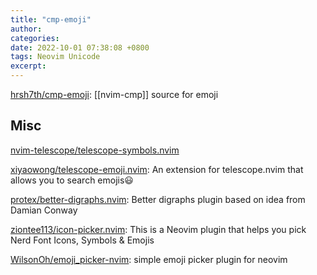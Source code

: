 ```yaml
---
title: "cmp-emoji"
author: 
categories: 
date: 2022-10-01 07:38:08 +0800
tags: Neovim Unicode
excerpt: 
---
```




[hrsh7th/cmp-emoji](https://github.com/hrsh7th/cmp-emoji): [[nvim-cmp]] source for emoji




## Misc


[nvim-telescope/telescope-symbols.nvim](https://github.com/nvim-telescope/telescope-symbols.nvim)

[xiyaowong/telescope-emoji.nvim](https://github.com/xiyaowong/telescope-emoji.nvim): An extension for telescope.nvim that allows you to search emojis😃


[protex/better-digraphs.nvim](https://github.com/protex/better-digraphs.nvim): Better digraphs plugin based on idea from Damian Conway


[ziontee113/icon-picker.nvim](https://github.com/ziontee113/icon-picker.nvim): This is a Neovim plugin that helps you pick Nerd Font Icons, Symbols & Emojis


[WilsonOh/emoji_picker-nvim](https://github.com/WilsonOh/emoji_picker-nvim): simple emoji picker plugin for neovim





